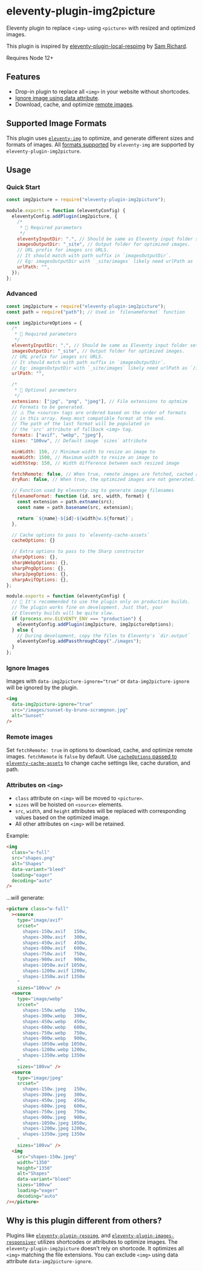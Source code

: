 # eleventy-plugin-img2picture

Eleventy plugin to replace `<img>` using `<picture>` with resized and optimized images.

This plugin is inspired by [eleventy-plugin-local-respimg](https://github.com/chromeos/static-site-scaffold-modules/tree/main/modules/eleventy-plugin-local-respimg) by [Sam Richard](https://twitter.com/Snugug/).

Requires Node 12+

## Features

- Drop-in plugin to replace all `<img>` in your website without shortcodes.
- [Ignore image using data attribute](#ignore-images).
- Download, cache, and optimize [remote images](#remote-images).

## Supported Image Formats

This plugin uses [`eleventy-img`](https://www.11ty.dev/docs/plugins/image/) to optimize, and generate different sizes and formats of images. All [formats supported](https://www.11ty.dev/docs/plugins/image/#output-formats) by `eleventy-img` are supported by `eleventy-plugin-img2picture`.

## Usage

### Quick Start

```js
const img2picture = require("eleventy-plugin-img2picture");

module.exports = function (eleventyConfig) {
  eleventyConfig.addPlugin(img2picture, {
    /*
     * 🚨 Required parameters
     */
    eleventyInputDir: ".", // Should be same as Eleventy input folder set using `dir.input`.
    imagesOutputDir: "_site", // Output folder for optimized images.
    // URL prefix for images src URLS.
    // It should match with path suffix in `imagesOutputDir`.
    // Eg: imagesOutputDir with `_site/images` likely need urlPath as `/images/`
    urlPath: "",
  });
};
```

### Advanced

```js
const img2picture = require("eleventy-plugin-img2picture");
const path = require("path"); // Used in `filenameFormat` function

const img2pictureOptions = {
  /*
   * 🚨 Required parameters
   */
  eleventyInputDir: ".", // Should be same as Eleventy input folder set using `dir.input`.
  imagesOutputDir: "_site", // Output folder for optimized images.
  // URL prefix for images src URLS.
  // It should match with path suffix in `imagesOutputDir`.
  // Eg: imagesOutputDir with `_site/images` likely need urlPath as `/images/`
  urlPath: "",

  /*
   * 🔧 Optional parameters
   */
  extensions: ["jpg", "png", "jpeg"], // File extensions to optmize
  // Formats to be generated.
  // ⚠️ The <source> tags are ordered based on the order of formats
  // in this array. Keep most compatible format at the end.
  // The path of the last format will be populated in
  // the 'src' attribute of fallback <img> tag.
  formats: ["avif", "webp", "jpeg"],
  sizes: "100vw", // Default image `sizes` attribute

  minWidth: 150, // Minimum width to resize an image to
  maxWidth: 1500, // Maximum width to resize an image to
  widthStep: 150, // Width difference between each resized image

  fetchRemote: false, // When true, remote images are fetched, cached and optimized.
  dryRun: false, // When true, the optimized images are not generated. Only HTMLs are processed.

  // Function used by eleventy-img to generate image filenames
  filenameFormat: function (id, src, width, format) {
    const extension = path.extname(src);
    const name = path.basename(src, extension);

    return `${name}-${id}-${width}w.${format}`;
  },

  // Cache options to pass to `eleventy-cache-assets`
  cacheOptions: {}

  // Extra options to pass to the Sharp constructor
  sharpOptions: {},
  sharpWebpOptions: {},
  sharpPngOptions: {},
  sharpJpegOptions: {},
  sharpAvifOptions: {},
};

module.exports = function (eleventyConfig) {
  // 👋 It's recommended to use the plugin only on production builds.
  // The plugin works fine on development. Just that, your
  // Eleventy builds will be quite slow.
  if (process.env.ELEVENTY_ENV === "production") {
    eleventyConfig.addPlugin(img2picture, img2pictureOptions);
  } else {
    // During development, copy the files to Eleventy's `dir.output`
    eleventyConfig.addPassthroughCopy("./images");
  }
};
```

### Ignore Images

Images with `data-img2picture-ignore="true"` or `data-img2picture-ignore` will be ignored by the plugin.

```html
<img
  data-img2picture-ignore="true"
  src="/images/sunset-by-bruno-scramgnon.jpg"
  alt="Sunset"
/>
```

### Remote images

Set `fetchRemote: true` in options to download, cache, and optimize remote images. `fetchRemote` is `false` by default. Use [`cacheOptions` passed to `eleventy-cache-assets`](https://www.11ty.dev/docs/plugins/cache/#options) to change cache settings like, cache duration, and path.

### Attributes on `<img>`

- `class` attribute on `<img>` will be moved to `<picture>`.
- `sizes` will be hoisted on `<source>` elements.
- `src`, `width`, and `height` attributes will be replaced with corresponding values based on the optimized image.
- All other attributes on `<img>` will be retained.

Example:

```html
<img
  class="w-full"
  src="shapes.png"
  alt="Shapes"
  data-variant="bleed"
  loading="eager"
  decoding="auto"
/>
```

...will generate:

```html
<picture class="w-full"
  ><source
    type="image/avif"
    srcset="
      shapes-150w.avif   150w,
      shapes-300w.avif   300w,
      shapes-450w.avif   450w,
      shapes-600w.avif   600w,
      shapes-750w.avif   750w,
      shapes-900w.avif   900w,
      shapes-1050w.avif 1050w,
      shapes-1200w.avif 1200w,
      shapes-1350w.avif 1350w
    "
    sizes="100vw" />
  <source
    type="image/webp"
    srcset="
      shapes-150w.webp   150w,
      shapes-300w.webp   300w,
      shapes-450w.webp   450w,
      shapes-600w.webp   600w,
      shapes-750w.webp   750w,
      shapes-900w.webp   900w,
      shapes-1050w.webp 1050w,
      shapes-1200w.webp 1200w,
      shapes-1350w.webp 1350w
    "
    sizes="100vw" />
  <source
    type="image/jpeg"
    srcset="
      shapes-150w.jpeg   150w,
      shapes-300w.jpeg   300w,
      shapes-450w.jpeg   450w,
      shapes-600w.jpeg   600w,
      shapes-750w.jpeg   750w,
      shapes-900w.jpeg   900w,
      shapes-1050w.jpeg 1050w,
      shapes-1200w.jpeg 1200w,
      shapes-1350w.jpeg 1350w
    "
    sizes="100vw" />
  <img
    src="shapes-150w.jpeg"
    width="1350"
    height="1350"
    alt="Shapes"
    data-variant="bleed"
    sizes="100vw"
    loading="eager"
    decoding="auto"
/></picture>
```

## Why is this plugin different from others?

Plugins like [`eleventy-plugin-respimg`](https://www.npmjs.com/package/eleventy-plugin-respimg), and [`eleventy-plugin-images-responsiver`](https://github.com/nhoizey/images-responsiver/tree/main/packages/eleventy-plugin-images-responsiver/) utilizes shortcodes or attributes to optimize images. The `eleventy-plugin-img2picture` doesn't rely on shortcode. It optimizes all `<img>` matching the file extensions. You can exclude `<img>` using data attribute `data-img2picture-ignore`.
